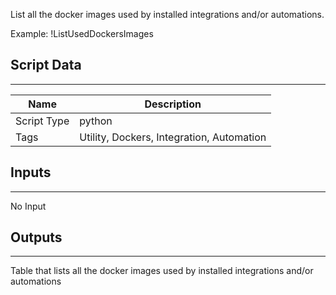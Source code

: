 List all the docker images used by installed integrations and/or automations.

Example: !ListUsedDockersImages

## Script Data
---

| **Name** | **Description** |
| --- | --- |
| Script Type | python |
| Tags | Utility, Dockers, Integration, Automation |


## Inputs
---

No Input

## Outputs
---
Table that lists all the docker images used by installed integrations and/or automations
